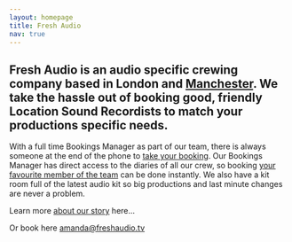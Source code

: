 ```yaml
---
layout: homepage
title: Fresh Audio
nav: true
---
```


## Fresh Audio is an audio specific crewing company based in London and [Manchester]({{site.url}}/north). We take the hassle out of booking good, friendly Location Sound Recordists to match your productions specific needs.

With a full time Bookings Manager as part of our team, there is always someone at the end of the phone to [take your booking]({{site.url}}/contact). Our Bookings Manager has direct access to the diaries of all our crew, so booking [your favourite member of the team]({{site.url}}/crew) can be done instantly. We also have a kit room full of the latest audio kit so big productions and last minute changes are never a problem.

Learn more [about our story]({{site.url}}/about) here...

<!-- Please visit our [crew page]({{site.url}}/crew) to meet the team... -->

Or book here [amanda@freshaudio.tv](mailto:amanda@freshaudio.tv)